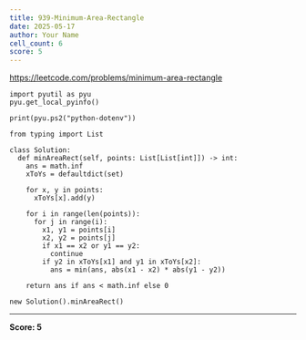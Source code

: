 ```yaml
---
title: 939-Minimum-Area-Rectangle
date: 2025-05-17
author: Your Name
cell_count: 6
score: 5
---
```


https://leetcode.com/problems/minimum-area-rectangle


```
import pyutil as pyu
pyu.get_local_pyinfo()
```


```
print(pyu.ps2("python-dotenv"))
```


```
from typing import List
```


```
class Solution:
  def minAreaRect(self, points: List[List[int]]) -> int:
    ans = math.inf
    xToYs = defaultdict(set)

    for x, y in points:
      xToYs[x].add(y)

    for i in range(len(points)):
      for j in range(i):
        x1, y1 = points[i]
        x2, y2 = points[j]
        if x1 == x2 or y1 == y2:
          continue
        if y2 in xToYs[x1] and y1 in xToYs[x2]:
          ans = min(ans, abs(x1 - x2) * abs(y1 - y2))

    return ans if ans < math.inf else 0
```


```
new Solution().minAreaRect()
```


---
**Score: 5**